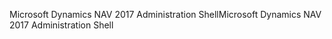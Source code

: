 <span data-ttu-id="07f78-101">Microsoft Dynamics NAV 2017 Administration Shell</span><span class="sxs-lookup"><span data-stu-id="07f78-101">Microsoft Dynamics NAV 2017 Administration Shell</span></span>